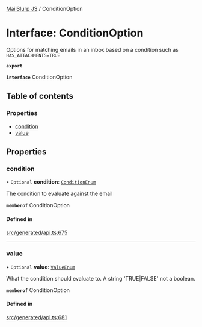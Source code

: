 [MailSlurp JS](../README.md) / ConditionOption

# Interface: ConditionOption

Options for matching emails in an inbox based on a condition such as `HAS_ATTACHMENTS=TRUE`

**`export`**

**`interface`** ConditionOption

## Table of contents

### Properties

- [condition](ConditionOption.md#condition)
- [value](ConditionOption.md#value)

## Properties

### condition

• `Optional` **condition**: [`ConditionEnum`](../enums/ConditionOption.ConditionEnum.md)

The condition to evaluate against the email

**`memberof`** ConditionOption

#### Defined in

[src/generated/api.ts:675](https://github.com/mailslurp/mailslurp-client/blob/1460b4d/src/generated/api.ts#L675)

___

### value

• `Optional` **value**: [`ValueEnum`](../enums/ConditionOption.ValueEnum.md)

What the condition should evaluate to. A string 'TRUE|FALSE' not a boolean.

**`memberof`** ConditionOption

#### Defined in

[src/generated/api.ts:681](https://github.com/mailslurp/mailslurp-client/blob/1460b4d/src/generated/api.ts#L681)
